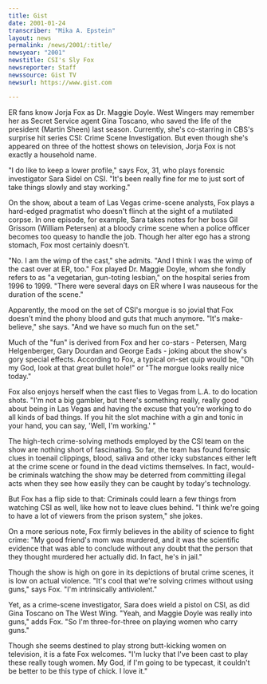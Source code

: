 ```yaml
---
title: Gist
date: 2001-01-24
transcriber: "Mika A. Epstein"
layout: news
permalink: /news/2001/:title/
newsyear: "2001"
newstitle: CSI's Sly Fox
newsreporter: Staff
newssource: Gist TV
newsurl: https://www.gist.com

---
```

ER fans know Jorja Fox as Dr. Maggie Doyle. West Wingers may remember her as Secret Service agent Gina Toscano, who saved the life of the president (Martin Sheen) last season. Currently, she's co-starring in CBS's surprise hit series CSI: Crime Scene Investigation. But even though she's appeared on three of the hottest shows on television, Jorja Fox is not exactly a household name.

"I do like to keep a lower profile," says Fox, 31, who plays forensic investigator Sara Sidel on CSI. "It's been really fine for me to just sort of take things slowly and stay working."

On the show, about a team of Las Vegas crime-scene analysts, Fox plays a hard-edged pragmatist who doesn't flinch at the sight of a mutilated corpse. In one episode, for example, Sara takes notes for her boss Gil Grissom (William Petersen) at a bloody crime scene when a police officer becomes too queasy to handle the job. Though her alter ego has a strong stomach, Fox most certainly doesn't.

"No. I am the wimp of the cast," she admits. "And I think I was the wimp of the cast over at ER, too." Fox played Dr. Maggie Doyle, whom she fondly refers to as "a vegetarian, gun-toting lesbian," on the hospital series from 1996 to 1999. "There were several days on ER where I was nauseous for the duration of the scene."

Apparently, the mood on the set of CSI's morgue is so jovial that Fox doesn't mind the phony blood and guts that much anymore. "It's make-believe," she says. "And we have so much fun on the set."

Much of the "fun" is derived from Fox and her co-stars - Petersen, Marg Helgenberger, Gary Dourdan and George Eads - joking about the show's gory special effects. According to Fox, a typical on-set quip would be, "Oh my God, look at that great bullet hole!" or "The morgue looks really nice today."

Fox also enjoys herself when the cast flies to Vegas from L.A. to do location shots. "I'm not a big gambler, but there's something really, really good about being in Las Vegas and having the excuse that you're working to do all kinds of bad things. If you hit the slot machine with a gin and tonic in your hand, you can say, 'Well, I'm working.' "

The high-tech crime-solving methods employed by the CSI team on the show are nothing short of fascinating. So far, the team has found forensic clues in toenail clippings, blood, saliva and other icky substances either left at the crime scene or found in the dead victims themselves. In fact, would-be criminals watching the show may be deterred from committing illegal acts when they see how easily they can be caught by today's technology.

But Fox has a flip side to that: Criminals could learn a few things from watching CSI as well, like how not to leave clues behind. "I think we're going to have a lot of viewers from the prison system," she jokes.

On a more serious note, Fox firmly believes in the ability of science to fight crime: "My good friend's mom was murdered, and it was the scientific evidence that was able to conclude without any doubt that the person that they thought murdered her actually did. In fact, he's in jail."

Though the show is high on gore in its depictions of brutal crime scenes, it is low on actual violence. "It's cool that we're solving crimes without using guns," says Fox. "I'm intrinsically antiviolent."

Yet, as a crime-scene investigator, Sara does wield a pistol on CSI, as did Gina Toscano on The West Wing. "Yeah, and Maggie Doyle was really into guns," adds Fox. "So I'm three-for-three on playing women who carry guns."

Though she seems destined to play strong butt-kicking women on television, it is a fate Fox welcomes. "I'm lucky that I've been cast to play these really tough women. My God, if I'm going to be typecast, it couldn't be better to be this type of chick. I love it."
